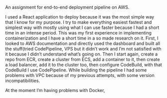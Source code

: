 An assignment for end-to-end deployment pipeline on AWS.

I used a React application to deploy because it was the most simple way that I know for my purpose. I try to make everything easiest fastest and simplest way with mostly using what I can use faster because I had a short time in an intense period.
This was my first experience in implementing containerization and I have a short time in a so made research on it. First, I looked to AWS documentation and directly used the dashboard and built all the stuff(tried CodePipeline, VPS but it didn’t work and I’m not satisfied with it because I didn’t understand what’s going on.
Then I start again, create a repo from ECR, create a cluster from ECS, add a container to it, then create a load balancer, add it to the cluster too, then configure CodeBuild, with that CodeBuild I use CodePipeline. While building the pipeline I had some problems with VPC because of my previous attempts, with some version incompatibilities.

At the moment I’m having problems with Docker, <You have reached your pull rate limit.>
